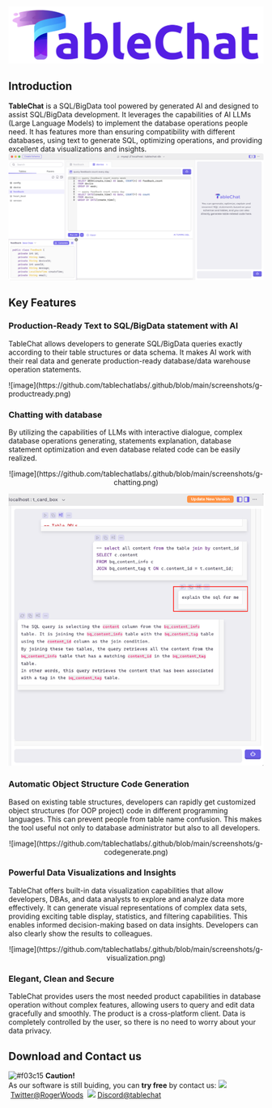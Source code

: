 ![image](https://github.com/tablechatlabs/.github/blob/main/screenshots/logo-full.png)

## Introduction
**TableChat** is a SQL/BigData tool powered by generated  AI and designed to assist SQL/BigData development. It leverages the capabilities of AI  LLMs (Large Language Models) to implement the database operations people need. It has features more than ensuring compatibility with different databases,  using text to generate SQL, optimizing operations, and providing excellent data visualizations and insights.
![image](https://github.com/tablechatlabs/.github/blob/main/screenshots/intro.png)

## Key Features
### Production-Ready Text to SQL/BigData statement with AI
TableChat  allows developers to generate SQL/BigData queries exactly according to their table structures or data schema. It makes AI work with their real data and generate production-ready database/data warehouse operation statements. 
<div>
![image](https://github.com/tablechatlabs/.github/blob/main/screenshots/g-productready.png)
</div>
  
### Chatting with database
By utilizing the capabilities of LLMs with interactive dialogue,  complex database operations generating, statements explanation, database statement optimization and even database related code can be easily realized.

<p align="center">
![image](https://github.com/tablechatlabs/.github/blob/main/screenshots/g-chatting.png)
</p>

<p align="center">
<img src="https://github.com/tablechatlabs/.github/blob/main/screenshots/g-chatting.png" />
</p>

### Automatic Object Structure Code Generation
Based on existing table structures, developers can rapidly get customized object structures (for OOP project) code in different programming languages. This can prevent people from table name confusion. This makes the tool useful not only to database administrator but also to all developers.

<div align=center>
![image](https://github.com/tablechatlabs/.github/blob/main/screenshots/g-codegenerate.png)
</div>

### Powerful Data Visualizations and Insights
TableChat offers built-in data visualization capabilities that allow developers, DBAs, and data analysts to explore and analyze data more effectively. It  can generate visual representations of complex data sets,  providing exciting table display, statistics, and filtering capabilities. This enables informed decision-making based on data insights. Developers can also clearly show the results to colleagues. 
<div align=center>
![image](https://github.com/tablechatlabs/.github/blob/main/screenshots/g-visualization.png)
</div>

### Elegant, Clean and Secure 
TableChat provides users the most needed product capabilities in database operation without complex features,  allowing users to query and edit data gracefully and smoothly. The product is a cross-platform client. Data is completely controlled by the user, so there is no need to worry about your data privacy.


## Download and Contact us
![#f03c15](https://placehold.co/15x15/f03c15/f03c15.png) **Caution!** <br>
As our software is still buiding, you can **try free** by contact us:&nbsp;<img src="https://user-images.githubusercontent.com/4312068/282979400-f29cb9f4-9779-41e0-b082-100edfe1e891.png">&nbsp;[Twitter@RogerWoods](https://twitter.com/roger_woods_go)  &nbsp;<img src="https://user-images.githubusercontent.com/4312068/283023545-113ecfec-4c65-4c32-9a07-e816cf062207.png">&nbsp;[Discord@tablechat](https://discord.gg/6nhCmcNMhd) 
<br>
